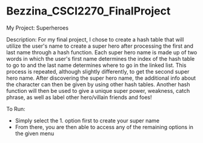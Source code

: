 # Bezzina_CSCI2270_FinalProject

My Project: Superheroes

Description:
For my final project, I chose to create a hash table that will utilize the user's name to create a super hero after processing the first and last name through a hash function. Each super hero name is made up of two words in which the user's first name determines the index of the hash table to go to and the last name determines where to go in the linked list. This process is repeated, although slightly differently, to get the second super hero name. After discovering the super hero name, the additional info about the character can then be given by using other hash tables. Another hash function will then be used to give a unique super power, weakness, catch phrase, as well as label other hero/villain friends and foes! 

To Run:
- Simply select the 1. option first to create your super name
- From there, you are then able to access any of the remaining options in the given menu

